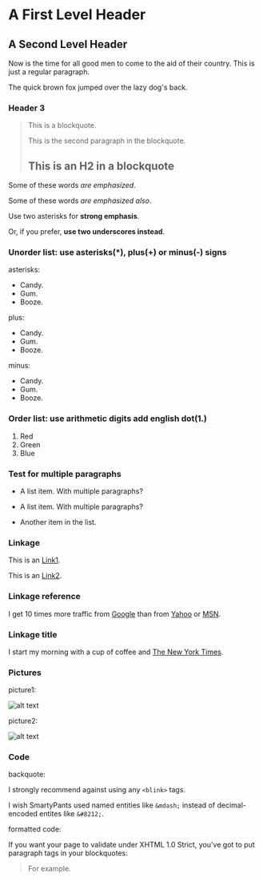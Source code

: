 A First Level Header
====================
A Second Level Header
---------------------

Now is the time for all good men to come to
the aid of their country. This is just a
regular paragraph.

The quick brown fox jumped over the lazy
dog's back.
### Header 3

> This is a blockquote.
>
> This is the second paragraph in the blockquote.
>
> ## This is an H2 in a blockquote

Some of these words *are emphasized*.

Some of these words _are emphasized also_.

Use two asterisks for **strong emphasis**.

Or, if you prefer, __use two underscores instead__.


### Unorder list: use asterisks(*), plus(+) or minus(-) signs

asterisks:

* Candy.
* Gum.
* Booze.

plus:

+ Candy.
+ Gum.
+ Booze.

minus:

- Candy.
- Gum.
- Booze.

### Order list: use arithmetic digits add english dot(1.)

1. Red
2. Green
3. Blue

### Test for multiple paragraphs

* A list item.
With multiple paragraphs?

* A list item.
    With multiple paragraphs?
* Another item in the list.

### Linkage

This is an [Link1](http://example.com/).

This is an [Link2](http://example.com/ "With a Title").

### Linkage reference

I get 10 times more traffic from [Google][1] than from
[Yahoo][2] or [MSN][3].

[1]: http://google.com/ "Google"
[2]: http://search.yahoo.com/ "Yahoo Search"
[3]: http://search.msn.com/ "MSN Search"

### Linkage title

I start my morning with a cup of coffee and
[The New York Times][NY Times].

[ny times]: http://www.nytimes.com/


### Pictures

picture1:

![alt text](/path/to/img.jpg "Title")

picture2:

![alt text][id]

[id]: /path/to/img.jpg "Title"

### Code

backquote:

I strongly recommend against using any `<blink>` tags.

I wish SmartyPants used named entities like `&mdash;`
instead of decimal-encoded entites like `&#8212;`.

formatted code:

If you want your page to validate under XHTML 1.0 Strict,
you've got to put paragraph tags in your blockquotes:

<blockquote>
<p>For example.</p>
</blockquote>
